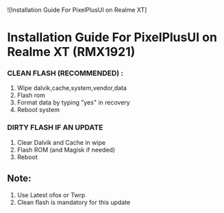 ![Installation Guide For PixelPlusUI on Realme XT]

# Installation Guide For PixelPlusUI on Realme XT (RMX1921)

### CLEAN FLASH (RECOMMENDED) : 
1. Wipe dalvik,cache,system,vendor,data
2. Flash rom 
3. Format data by typing "yes" in recovery 
4. Reboot system 

### DIRTY FLASH IF AN UPDATE
1. Clear Dalvik and Cache in wipe
2. Flash ROM (and Magisk if needed)
3. Reboot

## Note: 
1. Use Latest ofox or Twrp 
2. Clean flash is mandatory for this update 

